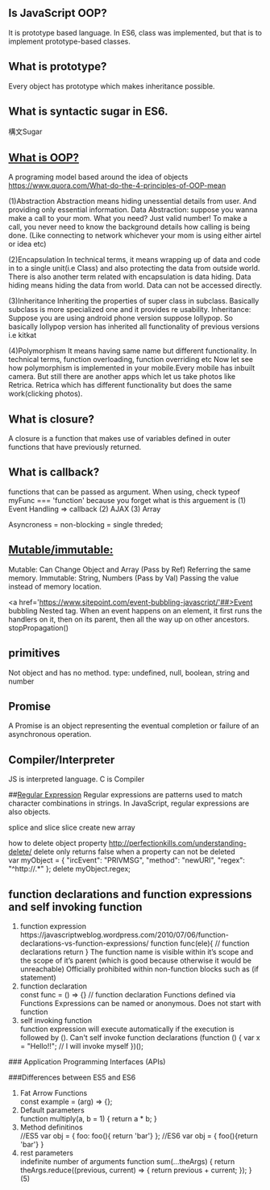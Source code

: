 ## Is JavaScript OOP?
It is prototype based language. In ES6, class was implemented, but that is to implement prototype-based classes.

## What is prototype?
Every object has prototype which makes inheritance possible. 

## What is syntactic sugar in ES6.
構文Sugar

## <a href='https://www.youtube.com/watch?v=PFmuCDHHpwk'>What is OOP?</a>
A programing model based around the idea of objects
https://www.quora.com/What-do-the-4-principles-of-OOP-mean

(1)Abstraction
Abstraction means hiding unessential details from user. And providing only essential information.
Data Abstraction: suppose you wanna make a call to your mom. What you need?
Just valid number!
To make a call, you never need to know the background details how calling is being done. (Like connecting to network whichever your mom is using either airtel or idea etc)

(2)Encapsulation
 In technical terms, it means wrapping up of data and code in to a single unit(i.e Class) and also protecting the data from outside world. There is also another term related with encapsulation is data hiding. Data hiding means hiding the data from world. Data can not be accessed directly.

(3)Inheritance
Inheriting the properties of super class in subclass. Basically subclass is more specialized one and it provides re usability.
Inheritance: Suppose you are using android phone version suppose lollypop. So basically lollypop version has inherited all functionality of previous versions i.e kitkat

(4)Polymorphism
It means having same name but different functionality. In technical terms, function overloading, function overriding etc
Now let see how polymorphism is implemented in your mobile.Every mobile has inbuilt camera. But still there are another apps which let us take photos like Retrica.
Retrica which has different functionality but does the same work(clicking photos).


## What is closure?
A closure is a function that makes use of variables defined in outer functions that have previously returned.

## What is callback?
functions that can be passed as argument. When using, check typeof myFunc === 'function' because you forget what is this arguement is 
(1) Event Handling => callback
(2) AJAX
(3) Array

Asyncroness = non-blocking = single threded;

## <a href='https://developer.mozilla.org/en-US/docs/Glossary/Mutable'>Mutable/immutable:</a>
Mutable: Can Change Object and Array (Pass by Ref) Referring the same memory.
Immutable: String, Numbers (Pass by Val) Passing the value instead of memory location.

<a href='https://www.sitepoint.com/event-bubbling-javascript/'##>Event bubbling</a>
Nested tag. When an event happens on an element, it first runs the handlers on it, then on its parent, then all the way up on other ancestors.
stopPropagation()

## primitives
Not object and has no method.
type: undefined, null, boolean, string and number

## Promise
A Promise is an object representing the eventual completion or failure of an asynchronous operation.

## Compiler/Interpreter
JS is interpreted language. C is Compiler

##<a href='https://developer.mozilla.org/en-US/docs/Web/JavaScript/Guide/Regular_Expressions'>Regular Expression</a>
Regular expressions are patterns used to match character combinations in strings. In JavaScript, regular expressions are also objects. 

splice and slice
slice create new array

how to delete object property
http://perfectionkills.com/understanding-delete/
delete only returns false when a property can not be deleted    
var myObject = {
    "ircEvent": "PRIVMSG",
    "method": "newURI",
    "regex": "^http://.*"
};
delete myObject.regex;

## function declarations and function expressions and self invoking function
<ol>
<li> function expression</li>
https://javascriptweblog.wordpress.com/2010/07/06/function-declarations-vs-function-expressions/
function func(ele){  // function declarations
    return
}
The function name is visible within it’s scope and the scope of it’s parent (which is good because otherwise it would be unreachable)
Officially prohibited within non-function blocks such as (if statement)

<li> function declaration</li>
const func = () => {} // function declaration
Functions defined via Functions Expressions can be named or anonymous. Does not start with function

<li> self invoking function</li>
function expression will execute automatically if the execution is followed by (). Can't self invoke function declarations
(function () {
  var x = "Hello!!";      // I will invoke myself
})();
</ol>
### Application Programming Interfaces (APIs)

###Differences between ES5 and ES6
<ol>
<li>Fat Arrow Functions</li>
const example = (arg) => {};

<li> Default parameters </li>
function multiply(a, b = 1) {
  return a * b;
}
<li> Method definitinos </li>
 //ES5
 var obj = {
     foo: foo(){ return 'bar'}
 };
 //ES6
 var obj = {    
     foo(){return 'bar'}
 }

 <li>rest parameters</li>
 indefinite number of arguments
 function sum(...theArgs) {
  return theArgs.reduce((previous, current) => {
    return previous + current;
  });
}
(5)